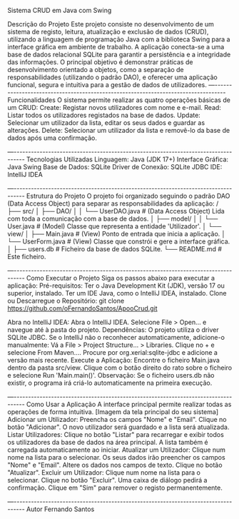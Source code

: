 Sistema CRUD em Java com Swing


Descrição do Projeto
Este projeto consiste no desenvolvimento de um sistema de registo, leitura, atualização e exclusão de dados (CRUD), utilizando a linguagem de programação Java com a biblioteca Swing para a interface gráfica em ambiente de trabalho. A aplicação conecta-se a uma base de dados relacional SQLite para garantir a persistência e a integridade das informações.
O principal objetivo é demonstrar práticas de desenvolvimento orientado a objetos, como a separação de responsabilidades (utilizando o padrão DAO), e oferecer uma aplicação funcional, segura e intuitiva para a gestão de dados de utilizadores.
—----------------------------------------------------------------------------------
Funcionalidades
O sistema permite realizar as quatro operações básicas de um CRUD:
Create: Registar novos utilizadores com nome e e-mail.
Read: Listar todos os utilizadores registados na base de dados.
Update: Selecionar um utilizador da lista, editar os seus dados e guardar as alterações.
Delete: Selecionar um utilizador da lista e removê-lo da base de dados após uma confirmação.


—---------------------------------------------------------------------------------- Tecnologias Utilizadas
Linguagem: Java (JDK 17+)
Interface Gráfica: Java Swing
Base de Dados: SQLite
Driver de Conexão: SQLite JDBC
IDE: IntelliJ IDEA


—---------------------------------------------------------------------------------- 
Estrutura do Projeto
O projeto foi organizado seguindo o padrão DAO (Data Access Object) para separar as responsabilidades da aplicação:
/
├── src/
│   ├── DAO/
│   │   └── UserDAO.java      # (Data Access Object) Lida com toda a comunicação com a base de dados.
│   ├── model/
│   │   └── User.java         # (Model) Classe que representa a entidade 'Utilizador'.
│   └── view/
│       ├── Main.java         # (View) Ponto de entrada que inicia a aplicação.
│       └── UserForm.java     # (View) Classe que constrói e gere a interface gráfica.
│
├── users.db                  # Ficheiro da base de dados SQLite.
└── README.md                 # Este ficheiro.

—----------------------------------------------------------------------------------
Como Executar o Projeto
Siga os passos abaixo para executar a aplicação:
Pré-requisitos:
Ter o Java Development Kit (JDK), versão 17 ou superior, instalado.
Ter um IDE Java, como o IntelliJ IDEA, instalado.
Clone ou Descarregue o Repositório:
git clone https://github.com/oFernandoSantos/ApooCrud.git

Abra no IntelliJ IDEA:
Abra o IntelliJ IDEA.
Selecione File > Open... e navegue até à pasta do projeto.
Dependências:
O projeto utiliza o driver SQLite JDBC. Se o IntelliJ não o reconhecer automaticamente, adicione-o manualmente:
Vá a File > Project Structure... > Libraries.
Clique no + e selecione From Maven....
Procure por org.xerial:sqlite-jdbc e adicione a versão mais recente.
Execute a Aplicação:
Encontre o ficheiro Main.java dentro da pasta src/view.
Clique com o botão direito do rato sobre o ficheiro e selecione Run 'Main.main()'.
Observação: Se o ficheiro users.db não existir, o programa irá criá-lo automaticamente na primeira execução.

—---------------------------------------------------------------------------------- Como Usar a Aplicação
A interface principal permite realizar todas as operações de forma intuitiva.
[Imagem da tela principal do seu sistema]
Adicionar um Utilizador:
Preencha os campos "Nome" e "Email".
Clique no botão "Adicionar". O novo utilizador será guardado e a lista será atualizada.
Listar Utilizadores:
Clique no botão "Listar" para recarregar e exibir todos os utilizadores da base de dados na área principal. A lista também é carregada automaticamente ao iniciar.
Atualizar um Utilizador:
Clique num nome na lista para o selecionar. Os seus dados irão preencher os campos "Nome" e "Email".
Altere os dados nos campos de texto.
Clique no botão "Atualizar".
Excluir um Utilizador:
Clique num nome na lista para o selecionar.
Clique no botão "Excluir".
Uma caixa de diálogo pedirá a confirmação. Clique em "Sim" para remover o registo permanentemente.

—---------------------------------------------------------------------------------- Autor
Fernando Santos

